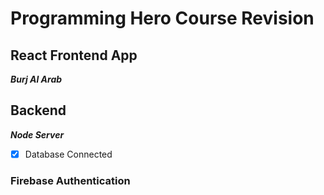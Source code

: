 # Programming Hero Course Revision

## React Frontend App
***Burj Al Arab***

##  Backend
***Node Server***
- [x] Database Connected

### Firebase Authentication